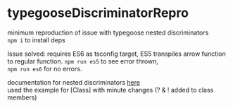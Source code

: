 # typegooseDiscriminatorRepro
minimum reproduction of issue with typegoose nested discriminators  
`npm i` to install deps

Issue solved: requires ES6 as tsconfig target, ES5 transpiles arrow function to regular function.  `npm run es5` to see error thrown,   
`npm run es6` for no errors.

documentation for nested discriminators [here](https://typegoose.github.io/typegoose/docs/api/decorators/prop#discriminators)  
used the example for [Class] with minute changes (? & ! added to class members)

